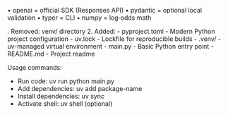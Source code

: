 •	openai = official SDK (Responses API)
•	pydantic = optional local validation
•	typer = CLI
•	numpy = log‑odds math

. Removed: venv/ directory
  2. Added:
    - pyproject.toml - Modern Python project configuration
    - uv.lock - Lockfile for reproducible builds
    - .venv/ - uv-managed virtual environment
    - main.py - Basic Python entry point
    - README.md - Project readme

Usage commands:
  - Run code: uv run python main.py
  - Add dependencies: uv add package-name
  - Install dependencies: uv sync
  - Activate shell: uv shell (optional)